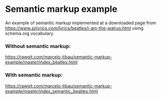 # Semantic markup example
An example of semantic markup implemented at a downloaded page from https://www.azlyrics.com/lyrics/beatles/i-am-the-walrus.html using schema.org vocabulary.

### Without semantic markup:
https://rawgit.com/marcelo-tibau/semantic-markup-example/master/index_beatles.html

### With semantic markup:
https://rawgit.com/marcelo-tibau/semantic-markup-example/master/index_semantic_beatles.html
